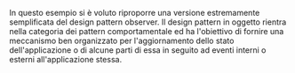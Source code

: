 In questo esempio si è voluto riproporre una versione estremamente semplificata del design pattern observer. Il design pattern in oggetto rientra nella categoria dei pattern comportamentale ed ha l'obiettivo di fornire una meccanismo ben organizzato per l'aggiornamento dello stato dell'applicazione o di alcune parti di essa in seguito ad eventi interni o esterni all'applicazione stessa.